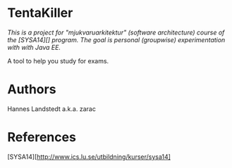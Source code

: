 TentaKiller
===========

_This is a project for "mjukvaruarkitektur" (software architecture) course of
the [SYSA14][] program. The goal is personal (groupwise) experimentation with
with Java EE._

A tool to help you study for exams.

# Authors
Hannes Landstedt a.k.a. zarac

# References
[SYSA14][http://www.ics.lu.se/utbildning/kurser/sysa14]
